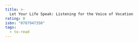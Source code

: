 ```yaml
---
title: >-
  Let Your Life Speak: Listening for the Voice of Vocation
rating: 0
isbn: "0787947350"
tags:
  - to-read
---
```


